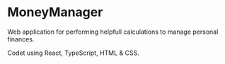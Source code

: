 # MoneyManager
Web application for performing helpfull calculations to manage personal finances. 

Codet using React, TypeScript, HTML & CSS. 
